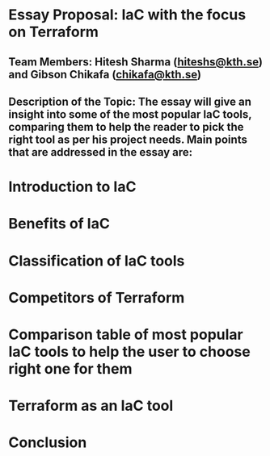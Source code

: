 # Essay Proposal: IaC with the focus on Terraform
## Team Members: Hitesh Sharma (hiteshs@kth.se) and Gibson Chikafa (chikafa@kth.se)

## Description of the Topic: The essay will give an insight into some of the most popular IaC tools, comparing them to help the reader to pick the right tool as per his project needs. Main points that are addressed in the essay are:

# Introduction to IaC
# Benefits of IaC
# Classification of IaC tools
# Competitors of Terraform
# Comparison table of most popular IaC tools to help the user to choose right one for them 
# Terraform as an IaC tool
# Conclusion
